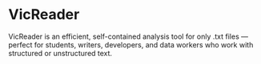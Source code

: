 # VicReader
VicReader is an efficient, self-contained analysis tool for only .txt files — perfect for students, writers, developers, and data workers who work with structured or unstructured text.

